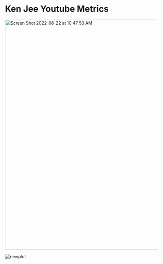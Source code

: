 # Ken Jee Youtube Metrics
<img width="758" alt="Screen Shot 2022-06-22 at 10 47 53 AM" src="https://user-images.githubusercontent.com/61966991/174999739-9f307c32-a6b1-4a73-85db-c18ea974538b.png">

![newplot](https://user-images.githubusercontent.com/61966991/175000245-d75ac1e5-880d-459c-82e1-6df4596690f5.png)

